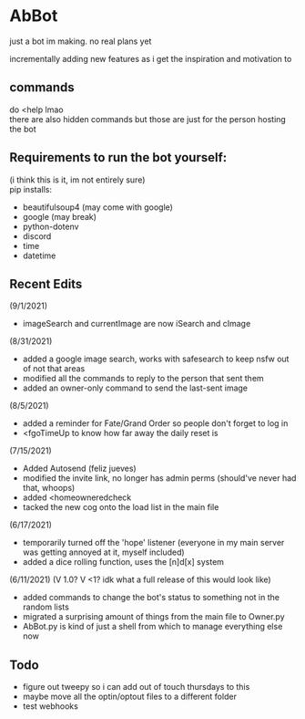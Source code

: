 # AbBot
just a bot im making. no real plans yet

incrementally adding new features as i get the inspiration and motivation to

## commands
do <help lmao  
there are also hidden commands but those are just for the person hosting the bot

## Requirements to run the bot yourself:
(i think this is it, im not entirely sure)  
  pip installs:  
  - beautifulsoup4 (may come with google)
  - google (may break)
  - python-dotenv  
  - discord
  - time
  - datetime

## Recent Edits
(9/1/2021)
- imageSearch and currentImage are now iSearch and cImage

(8/31/2021)
- added a google image search, works with safesearch to keep nsfw out of not that areas
- modified all the commands to reply to the person that sent them
- added an owner-only command to send the last-sent image

(8/5/2021)
- added a reminder for Fate/Grand Order so people don't forget to log in
- <fgoTimeUp to know how far away the daily reset is

(7/15/2021)
- Added Autosend (feliz jueves)
- modified the invite link, no longer has admin perms (should've never had that, whoops)
- added <homeowneredcheck
- tacked the new cog onto the load list in the main file

(6/17/2021)
- temporarily turned off the 'hope' listener (everyone in my main server was getting annoyed at it, myself included)
- added a dice rolling function, uses the [n]d[x] system

(6/11/2021) (V 1.0? V <1? idk what a full release of this would look like)
- added commands to change the bot's status to something not in the random lists
- migrated a surprising amount of things from the main file to Owner.py
- AbBot.py is kind of just a shell from which to manage everything else now

## Todo
- figure out tweepy so i can add out of touch thursdays to this
- maybe move all the optin/optout files to a different folder
- test webhooks